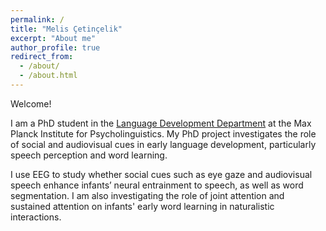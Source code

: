 ```yaml
---
permalink: /
title: "Melis Çetinçelik"
excerpt: "About me"
author_profile: true
redirect_from: 
  - /about/
  - /about.html
---
```


Welcome! 

I am a PhD student in the [Language Development Department](https://www.mpi.nl/department/language-development/3) at the Max Planck Institute for Psycholinguistics. My PhD project investigates the role of social and audiovisual cues in early language development, particularly speech perception and word learning. 

I use EEG to study whether social cues such as eye gaze and audiovisual speech enhance infants’ neural entrainment to speech, as well as word segmentation. I am also investigating the role of joint attention and sustained attention on infants' early word learning in naturalistic interactions. 


